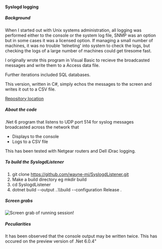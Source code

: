 #### Syslogd logging
##### Background

When I started out with Unix systems administration, all logging was performed either to the console or the system log file, 
SNMP was an option but in some cases it was a licensed option. If managing a small number of machines, 
it was no trouble 'telneting' into system to check the logs, but checking the logs of a large number of machines could get tiresome fast.

I originally wrote this program in Visual Basic to recieve the broadcasted messages and write them to a Access data file. 

Further iterations included SQL databases.

This version, written in C#, simply echos the messages to the screen and writes it out to a CSV file.

[Repository location](https://github.com/wayne-mj/SyslogdListener.git)

##### About the code

.Net 6 program that listens to UDP port 514 for syslog messages broadcasted across the network that
- Displays to the console
- Logs to a CSV file

This has been tested with Netgear routers and Dell iDrac logging.

##### To build the SyslogdListener

1. git clone https://github.com/wayne-mj/SyslogdListener.git
2. Make a build directory eg mkdir build 
3. cd SyslogdListener
4. dotnet build --output ..\\\\build --configuration Release .

##### Screen grabs
![Screen grab of running session!](https://diqda2sl5kdc9.cloudfront.net/images/syslogd.png/images/syslogd.png)

##### Peculiarities 

It has been observed that the console output may be written twice. This has occured on the preview version of .Net 6.0.4"
